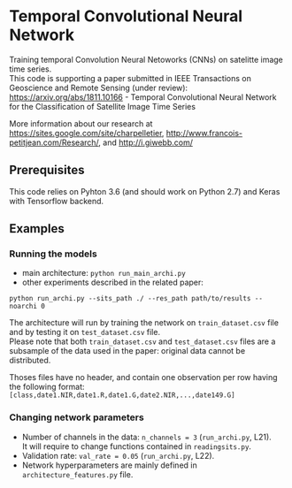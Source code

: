 # Temporal Convolutional Neural Network
Training temporal Convolution Neural Netoworks (CNNs) on satelitte image time series.  
This code is supporting a paper submitted in IEEE Transactions on Geoscience and Remote Sensing (under review):  
https://arxiv.org/abs/1811.10166 - Temporal Convolutional Neural Network for the Classification of Satellite Image Time Series

More information about our research at https://sites.google.com/site/charpelletier, http://www.francois-petitjean.com/Research/, and http://i.giwebb.com/

## Prerequisites
This code relies on Pyhton 3.6 (and should work on Python 2.7) and Keras with Tensorflow backend.


## Examples

### Running the models

- main architecture: `python run_main_archi.py`
- other experiments described in the related paper: 
```
python run_archi.py --sits_path ./ --res_path path/to/results --noarchi 0
```

The architecture will run by training the network on `train_dataset.csv` file and by testing it on `test_dataset.csv` file.  
Please note that both `train_dataset.csv` and `test_dataset.csv` files are a subsample of the data used in the paper: original data cannot be distributed.

Thoses files have no header, and contain one observation per row having the following format:
`[class,date1.NIR,date1.R,date1.G,date2.NIR,...,date149.G]`

### Changing network parameters

- Number of channels in the data: `n_channels = 3` (`run_archi.py`, L21).  
It will require to change functions contained in `readingsits.py`.
- Validation rate: `val_rate = 0.05` (`run_archi.py`, L22).
- Network hyperparameters are mainly defined in `architecture_features.py` file.


